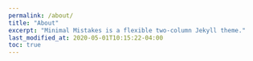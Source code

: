 ```yaml
---
permalink: /about/
title: "About"
excerpt: "Minimal Mistakes is a flexible two-column Jekyll theme."
last_modified_at: 2020-05-01T10:15:22-04:00
toc: true
---
```

